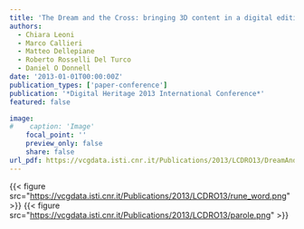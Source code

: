 ```yaml
---
title: 'The Dream and the Cross: bringing 3D content in a digital edition'
authors:
  - Chiara Leoni
  - Marco Callieri
  - Matteo Dellepiane
  - Roberto Rosselli Del Turco
  - Daniel O Donnell
date: '2013-01-01T00:00:00Z'
publication_types: ['paper-conference']
publication: '*Digital Heritage 2013 International Conference*'
featured: false

image:
#    caption: 'Image'
    focal_point: ''
    preview_only: false
    share: false
url_pdf: https://vcgdata.isti.cnr.it/Publications/2013/LCDRO13/DreamAndTheCross.pdf
---
```

{{< figure src="https://vcgdata.isti.cnr.it/Publications/2013/LCDRO13/rune_word.png" >}}
{{< figure src="https://vcgdata.isti.cnr.it/Publications/2013/LCDRO13/parole.png" >}}
